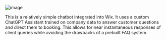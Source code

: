 ![image](https://github.com/user-attachments/assets/c599a4eb-3ccd-4227-94fd-4f9a29ae8bc6)


This is a relatively simple chatbot integrated into Wix. It uses a custom ChatGPT Assistant trained on company data to answer customer questions and direct them to booking. This allows for near instantaneous responses of client queries while avoiding the drawbacks of a prebuilt FAQ system. 
